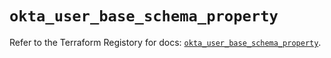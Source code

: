 # `okta_user_base_schema_property`

Refer to the Terraform Registory for docs: [`okta_user_base_schema_property`](https://www.terraform.io/docs/providers/okta/r/user_base_schema_property).
